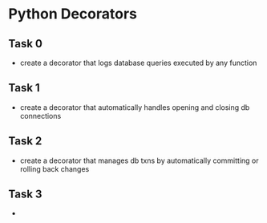 # Python Decorators

## Task 0
- create a decorator that logs database queries executed by any function

## Task 1
- create a decorator that automatically handles opening and closing db connections

## Task 2
- create a decorator that manages db txns by automatically committing or rolling back changes

## Task 3
- 